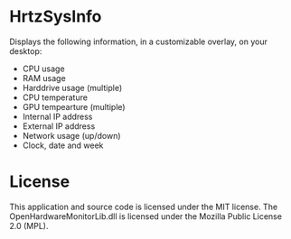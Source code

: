# HrtzSysInfo

Displays the following information, in a customizable overlay, on your desktop:
- CPU usage
- RAM usage
- Harddrive usage (multiple)
- CPU temperature
- GPU tempearture (multiple)
- Internal IP address
- External IP address
- Network usage (up/down)
- Clock, date and week

# License
This application and source code is licensed under the MIT license.
The OpenHardwareMonitorLib.dll is licensed under the Mozilla Public License 2.0 (MPL).
